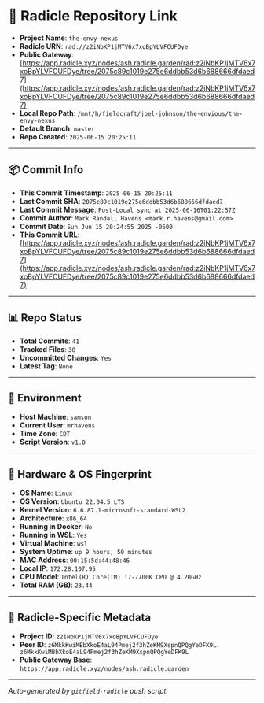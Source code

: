 # 🔗 Radicle Repository Link

- **Project Name**: `the-envy-nexus`
- **Radicle URN**: `rad://z2iNbKP1jMTV6x7xoBpYLVFCUFDye`
- **Public Gateway**: [https://app.radicle.xyz/nodes/ash.radicle.garden/rad:z2iNbKP1jMTV6x7xoBpYLVFCUFDye/tree/2075c89c1019e275e6ddbb53d6b688666dfdaed7](https://app.radicle.xyz/nodes/ash.radicle.garden/rad:z2iNbKP1jMTV6x7xoBpYLVFCUFDye/tree/2075c89c1019e275e6ddbb53d6b688666dfdaed7)
- **Local Repo Path**: `/mnt/h/fieldcraft/joel-johnson/the-envious/the-envy-nexus`
- **Default Branch**: `master`
- **Repo Created**: `2025-06-15 20:25:11`

---

## 📦 Commit Info

- **This Commit Timestamp**: `2025-06-15 20:25:11`
- **Last Commit SHA**: `2075c89c1019e275e6ddbb53d6b688666dfdaed7`
- **Last Commit Message**: `Post-Local sync at 2025-06-16T01:22:57Z`
- **Commit Author**: `Mark Randall Havens <mark.r.havens@gmail.com>`
- **Commit Date**: `Sun Jun 15 20:24:55 2025 -0500`
- **This Commit URL**: [https://app.radicle.xyz/nodes/ash.radicle.garden/rad:z2iNbKP1jMTV6x7xoBpYLVFCUFDye/tree/2075c89c1019e275e6ddbb53d6b688666dfdaed7](https://app.radicle.xyz/nodes/ash.radicle.garden/rad:z2iNbKP1jMTV6x7xoBpYLVFCUFDye/tree/2075c89c1019e275e6ddbb53d6b688666dfdaed7)

---

## 📊 Repo Status

- **Total Commits**: `41`
- **Tracked Files**: `38`
- **Uncommitted Changes**: `Yes`
- **Latest Tag**: `None`

---

## 🧭 Environment

- **Host Machine**: `samson`
- **Current User**: `mrhavens`
- **Time Zone**: `CDT`
- **Script Version**: `v1.0`

---

## 🧬 Hardware & OS Fingerprint

- **OS Name**: `Linux`
- **OS Version**: `Ubuntu 22.04.5 LTS`
- **Kernel Version**: `6.6.87.1-microsoft-standard-WSL2`
- **Architecture**: `x86_64`
- **Running in Docker**: `No`
- **Running in WSL**: `Yes`
- **Virtual Machine**: `wsl`
- **System Uptime**: `up 9 hours, 50 minutes`
- **MAC Address**: `00:15:5d:44:48:46`
- **Local IP**: `172.28.107.95`
- **CPU Model**: `Intel(R) Core(TM) i7-7700K CPU @ 4.20GHz`
- **Total RAM (GB)**: `23.44`

---

## 🌱 Radicle-Specific Metadata

- **Project ID**: `z2iNbKP1jMTV6x7xoBpYLVFCUFDye`
- **Peer ID**: `z6MkkKwiMBbXkoE4aL94Pmej2f3hZeKM9XspnQPQgYeDFK9L
z6MkkKwiMBbXkoE4aL94Pmej2f3hZeKM9XspnQPQgYeDFK9L`
- **Public Gateway Base**: `https://app.radicle.xyz/nodes/ash.radicle.garden`

---

_Auto-generated by `gitfield-radicle` push script._
